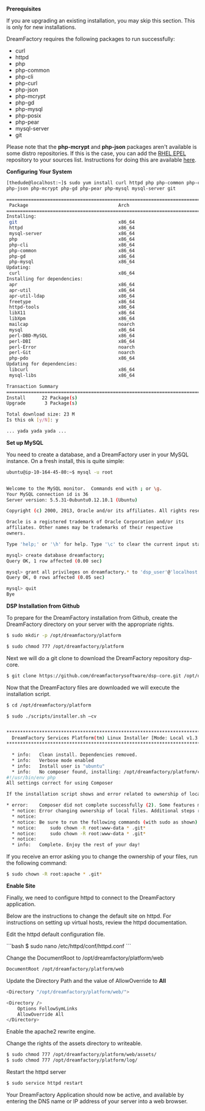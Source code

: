 <B>Prerequisites</B>

<p>If you are upgrading an existing installation, you may skip this section. This is only for new installations.</p>

<p>DreamFactory requires the following packages to run successfully:</p>
<ul>
<li>curl</li>
<li>httpd</li>
<li>php</li>
<li>php-common</li>
<li>php-cli</li>
<li>php-curl</li>
<li>php-json</li>
<li>php-mcrypt</li>
<li>php-gd</li>
<li>php-mysql</li>
<li>php-posix</li>
<li>php-pear</li>
<li>mysql-server</li>
<li>git</li>
</ul>

Please note that the <b>php-mcrypt</b> and <b>php-json</b> packages aren't available is some distro repositories. If this is the case, you can add the [RHEL EPEL](http://fedoraproject.org/wiki/EPEL) repository to your sources list.  Instructions for doing this are available [here](http://www.rackspace.com/knowledge_center/article/installing-rhel-epel-repo-on-centos-5x-or-6x).

<b>Configuring Your System</b>

```bash
[thedude@localhost:~]$ sudo yum install curl httpd php php-common php-cli php-curl
php-json php-mcrypt php-gd php-pear php-mysql mysql-server git
```

```bash
================================================================================================================================================================
 Package                                 Arch                            Version                                         Repository                        Size
================================================================================================================================================================
Installing:
 git                                     x86_64                          1.7.1-3.el6_4.1                                 updates                          4.6 M
 httpd                                   x86_64                          2.2.15-28.el6.centos                            updates                          821 k
 mysql-server                            x86_64                          5.1.69-1.el6_4                                  updates                          8.7 M
 php                                     x86_64                          5.3.3-22.el6                                    base                             1.1 M
 php-cli                                 x86_64                          5.3.3-22.el6                                    base                             2.2 M
 php-common                              x86_64                          5.3.3-22.el6                                    base                             524 k
 php-gd                                  x86_64                          5.3.3-22.el6                                    base                             106 k
 php-mysql                               x86_64                          5.3.3-22.el6                                    base                              81 k
Updating:
 curl                                    x86_64                          7.19.7-36.el6_4                                 updates                          193 k
Installing for dependencies:
 apr                                     x86_64                          1.3.9-5.el6_2                                   base                             123 k
 apr-util                                x86_64                          1.3.9-3.el6_0.1                                 base                              87 k
 apr-util-ldap                           x86_64                          1.3.9-3.el6_0.1                                 base                              15 k
 freetype                                x86_64                          2.3.11-14.el6_3.1                               updates                          359 k
 httpd-tools                             x86_64                          2.2.15-28.el6.centos                            updates                           73 k
 libX11                                  x86_64                          1.5.0-4.el6                                     base                             584 k
 libXpm                                  x86_64                          3.5.10-2.el6                                    base                              51 k
 mailcap                                 noarch                          2.1.31-2.el6                                    base                              27 k
 mysql                                   x86_64                          5.1.69-1.el6_4                                  updates                          907 k
 perl-DBD-MySQL                          x86_64                          4.013-3.el6                                     base                             134 k
 perl-DBI                                x86_64                          1.609-4.el6                                     base                             705 k
 perl-Error                              noarch                          1:0.17015-4.el6                                 base                              29 k
 perl-Git                                noarch                          1.7.1-3.el6_4.1                                 updates                           28 k
 php-pdo                                 x86_64                          5.3.3-22.el6                                    base                              75 k
Updating for dependencies:
 libcurl                                 x86_64                          7.19.7-36.el6_4                                 updates                          164 k
 mysql-libs                              x86_64                          5.1.69-1.el6_4                                  updates                          1.2 M

Transaction Summary
================================================================================================================================================================
Install      22 Package(s)
Upgrade       3 Package(s)

Total download size: 23 M
Is this ok [y/N]: y

... yada yada yada ...

```

<B>Set up MySQL</B>

You need to create a database, and a DreamFactory user in your MySQL instance.  On a fresh install, this is quite simple:

```bash
ubuntu@ip-10-164-45-80:~$ mysql -u root 


Welcome to the MySQL monitor.  Commands end with ; or \g.
Your MySQL connection id is 36
Server version: 5.5.31-0ubuntu0.12.10.1 (Ubuntu)

Copyright (c) 2000, 2013, Oracle and/or its affiliates. All rights reserved.

Oracle is a registered trademark of Oracle Corporation and/or its
affiliates. Other names may be trademarks of their respective
owners.

Type 'help;' or '\h' for help. Type '\c' to clear the current input statement.
```

```bash
mysql> create database dreamfactory;
Query OK, 1 row affected (0.00 sec)
```

```bash
mysql> grant all privileges on dreamfactory.* to 'dsp_user'@'localhost' identified by 'dsp_user';
Query OK, 0 rows affected (0.05 sec)
```

```bash
mysql> quit
Bye
```

<b>DSP Installation from Github</b>

<p>To prepare for the DreamFactory installation from Github, create the DreamFactory directory on your server with the appropriate rights.</p>

```bash
$ sudo mkdir -p /opt/dreamfactory/platform

$ sudo chmod 777 /opt/dreamfactory/platform
```

<p>Next we will do a git clone to download the DreamFactory repository dsp-core.</p>

```bash
$ git clone https://github.com/dreamfactorysoftware/dsp-core.git /opt/dreamfactory/platform
```

<p>Now that the DreamFactory files are downloaded we will execute the installation script.</p>

```bash
$ cd /opt/dreamfactory/platform

$ sudo ./scripts/installer.sh –cv


********************************************************************************
  DreamFactory Services Platform(tm) Linux Installer [Mode: Local v1.3.3]
********************************************************************************

  * info:	Clean install. Dependencies removed.
  * info:	Verbose mode enabled
  * info:	Install user is "ubuntu"
  * info:	No composer found, installing: /opt/dreamfactory/platform/composer.phar
#!/usr/bin/env php
All settings correct for using Composer

If the installation script shows and error related to ownership of local files.

* error:	Composer did not complete successfully (2). Some features may not operate properly.
  * notice:	Error changing ownership of local files. Additional steps required. See note at end of run.
  * notice:
  * notice:	Be sure to run the following commands (with sudo as shown) in order to complete installation:
  * notice:	    sudo chown -R root:www-data * .git*
  * notice:	    sudo chown -R root:www-data * .git*
  * notice:
  * info:	Complete. Enjoy the rest of your day!

```

<p>If you receive an error asking you to change the ownership of your files, run the following command:</p>

```bash
$ sudo chown -R root:apache * .git*
```

<b> Enable Site </b>

<p>Finally, we need to configure httpd to connect to the DreamFactory application.

Below are the instructions to change the default site on httpd. For instructions on setting up virtual hosts, review the httpd documentation.

Edit the httpd default configuration file.
</p>
```bash
$ sudo nano /etc/httpd/conf/httpd.conf
```

<p>Change the DocumentRoot to /opt/dreamfactory/platform/web</p>

```bash
DocumentRoot /opt/dreamfactory/platform/web
```

<p>Update the Directory Path and the value of AllowOverride to <B>All</B></p>

```bash
<Directory "/opt/dreamfactory/platform/web/">

<Directory />
    Options FollowSymLinks
    AllowOverride All
</Directory>

```

<p>Enable the apache2 rewrite engine.

Change the rights of the assets directory to writeable.</p>

```bash
$ sudo chmod 777 /opt/dreamfactory/platform/web/assets/
$ sudo chmod 777 /opt/dreamfactory/platform/log/

```

<p>Restart the httpd server</p>

```bash
$ sudo service httpd restart
```

<p>Your DreamFactory Application should now be active, and available by entering the DNS name or IP address of your server into a web browser.</p>